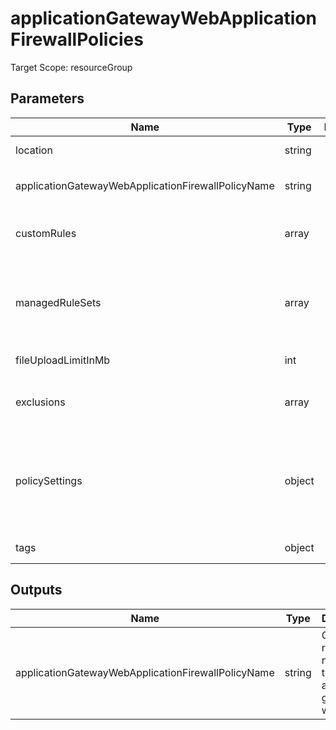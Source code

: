 ﻿# applicationGatewayWebApplicationFirewallPolicies

Target Scope: resourceGroup

## Parameters
| Name | Type | Required | Validation | Default value | Description |
| -- |  -- | -- | -- | -- | -- |
| location | string | <input type="checkbox"> | None | <pre>resourceGroup().location</pre> | Specifies the Azure location where the resource should be created. Defaults to the resourcegroup location. |
| applicationGatewayWebApplicationFirewallPolicyName | string | <input type="checkbox" checked> | Length between 1-80 | <pre></pre> | The resourcename of the Web Application Firewall policy name to be used. |
| customRules | array | <input type="checkbox"> | None | <pre>[]</pre> | The custom rules inside the policy. For array/object structure, please refer to https://docs.microsoft.com/en-us/azure/templates/microsoft.network/applicationgatewaywebapplicationfirewallpolicies?tabs=bicep#webapplicationfirewallcustomrule. |
| managedRuleSets | array | <input type="checkbox"> | None | <pre>[<br>  {<br>    ruleSetType: 'OWASP'<br>    ruleSetVersion: '3.1'<br>  }<br>]</pre> | The managed rule sets that are associated with the policy. This defaults to OWASP 3.1. For array/object structure, please refer to https://docs.microsoft.com/en-us/azure/templates/microsoft.network/applicationgatewaywebapplicationfirewallpolicies?tabs=bicep#managedruleset. |
| fileUploadLimitInMb | int | <input type="checkbox"> | None | <pre>100</pre> | The maximum request body size in megabytes. The default is 100. |
| exclusions | array | <input type="checkbox"> | None | <pre>[]</pre> | Sometimes WAF might block a request that you want to allow for your application. WAF exclusion lists allow you to omit certain request attributes from a WAF evaluation. The rest of the request is evaluated as normal, please refer to [the docs](https://learn.microsoft.com/en-us/azure/web-application-firewall/ag/application-gateway-waf-configuration?tabs=bicep).<br><details><br>&nbsp;&nbsp;&nbsp;<summary>Click to show example</summary><br>&nbsp;&nbsp;&nbsp;exclusions: [<br>&nbsp;&nbsp;&nbsp;&nbsp;&nbsp;{<br>&nbsp;&nbsp;&nbsp;&nbsp;&nbsp;&nbsp;&nbsp;// Exclude all cookies <br>&nbsp;&nbsp;&nbsp;&nbsp;&nbsp;&nbsp;&nbsp;matchVariable: 'RequestCookieNames'<br>&nbsp;&nbsp;&nbsp;&nbsp;&nbsp;&nbsp;&nbsp;selectorMatchOperator: 'EqualsAny'<br>&nbsp;&nbsp;&nbsp;&nbsp;&nbsp;&nbsp;&nbsp;selector: '*'<br>&nbsp;&nbsp;&nbsp;&nbsp;&nbsp;}<br>&nbsp;&nbsp;&nbsp;]<br></details> |
| policySettings | object | <input type="checkbox"> | None | <pre>{<br>  requestBodyCheck: true<br>  maxRequestBodySizeInKb: 128<br>  fileUploadLimitInMb: fileUploadLimitInMb<br>  state: 'Enabled'<br>  mode: 'Prevention'<br>}</pre> | The PolicySettings for policy. This defaults to an enabled policy in prevention mode. For array/object structure, please refer to https://docs.microsoft.com/en-us/azure/templates/microsoft.network/applicationgatewaywebapplicationfirewallpolicies?tabs=bicep#policysettings. |
| tags | object | <input type="checkbox"> | None | <pre>{}</pre> | The tags to apply to this resource. This is an object with key/value pairs.<br><details><br>&nbsp;&nbsp;&nbsp;<summary>Click to show example</summary><br>&nbsp;&nbsp;&nbsp;tags: {<br>&nbsp;&nbsp;&nbsp;&nbsp;&nbsp;FirstTag: myvalue<br>&nbsp;&nbsp;&nbsp;&nbsp;&nbsp;SecondTag: another value<br>&nbsp;&nbsp;&nbsp;}<br></details> |

## Outputs
| Name | Type | Description |
| -- |  -- | -- |
| applicationGatewayWebApplicationFirewallPolicyName | string | Ouputs the resource name of this application gateway waf policy. |
